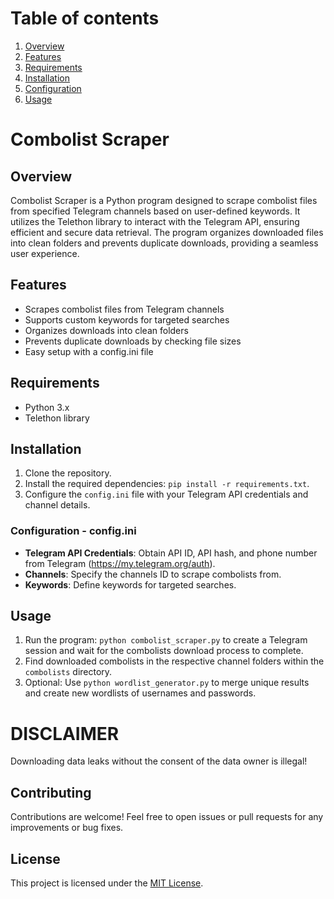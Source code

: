 # Table of contents
1. [Overview](https://github.com/Astaruf/CombolistScraper/tree/main#overview)
2. [Features](https://github.com/Astaruf/CombolistScraper/tree/main#features)
3. [Requirements](https://github.com/Astaruf/CombolistScraper/tree/main#requirements)
4. [Installation](https://github.com/Astaruf/CombolistScraper/tree/main#installation)
5. [Configuration](https://github.com/Astaruf/CombolistScraper/tree/main#configuration)
6. [Usage](https://github.com/Astaruf/CombolistScraper/tree/main#usage)
   
# Combolist Scraper

## Overview
Combolist Scraper is a Python program designed to scrape combolist files from specified Telegram channels based on user-defined keywords. It utilizes the Telethon library to interact with the Telegram API, ensuring efficient and secure data retrieval. The program organizes downloaded files into clean folders and prevents duplicate downloads, providing a seamless user experience.

## Features
- Scrapes combolist files from Telegram channels
- Supports custom keywords for targeted searches
- Organizes downloads into clean folders
- Prevents duplicate downloads by checking file sizes
- Easy setup with a config.ini file

## Requirements
- Python 3.x
- Telethon library

## Installation
1. Clone the repository.
2. Install the required dependencies: `pip install -r requirements.txt`.
3. Configure the `config.ini` file with your Telegram API credentials and channel details.

### Configuration - config.ini
- **Telegram API Credentials**: Obtain API ID, API hash, and phone number from Telegram (https://my.telegram.org/auth).
- **Channels**: Specify the channels ID to scrape combolists from.
- **Keywords**: Define keywords for targeted searches.

## Usage
1. Run the program: `python combolist_scraper.py` to create a Telegram session and wait for the combolists download process to complete.
2. Find downloaded combolists in the respective channel folders within the `combolists` directory.
3. Optional: Use `python wordlist_generator.py` to merge unique results and create new wordlists of usernames and passwords.

# DISCLAIMER
Downloading data leaks without the consent of the data owner is illegal!

## Contributing
Contributions are welcome! Feel free to open issues or pull requests for any improvements or bug fixes.

## License
This project is licensed under the [MIT License](LICENSE).
